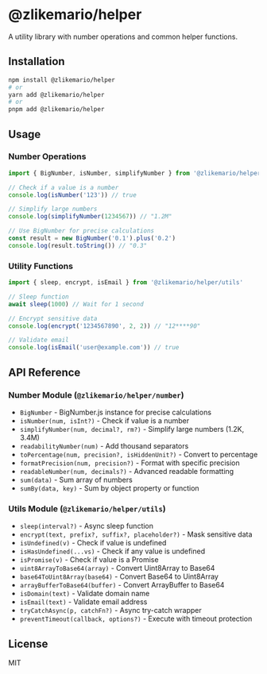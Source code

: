 # @zlikemario/helper

A utility library with number operations and common helper functions.

## Installation

```bash
npm install @zlikemario/helper
# or
yarn add @zlikemario/helper
# or
pnpm add @zlikemario/helper
```

## Usage

### Number Operations

```typescript
import { BigNumber, isNumber, simplifyNumber } from '@zlikemario/helper/number'

// Check if a value is a number
console.log(isNumber('123')) // true

// Simplify large numbers
console.log(simplifyNumber(1234567)) // "1.2M"

// Use BigNumber for precise calculations
const result = new BigNumber('0.1').plus('0.2')
console.log(result.toString()) // "0.3"
```

### Utility Functions

```typescript
import { sleep, encrypt, isEmail } from '@zlikemario/helper/utils'

// Sleep function
await sleep(1000) // Wait for 1 second

// Encrypt sensitive data
console.log(encrypt('1234567890', 2, 2)) // "12****90"

// Validate email
console.log(isEmail('user@example.com')) // true
```

## API Reference

### Number Module (`@zlikemario/helper/number`)

- `BigNumber` - BigNumber.js instance for precise calculations
- `isNumber(num, isInt?)` - Check if value is a number
- `simplifyNumber(num, decimal?, rm?)` - Simplify large numbers (1.2K, 3.4M)
- `readabilityNumber(num)` - Add thousand separators
- `toPercentage(num, precision?, isHiddenUnit?)` - Convert to percentage
- `formatPrecision(num, precision?)` - Format with specific precision
- `readableNumber(num, decimals?)` - Advanced readable formatting
- `sum(data)` - Sum array of numbers
- `sumBy(data, key)` - Sum by object property or function

### Utils Module (`@zlikemario/helper/utils`)

- `sleep(interval?)` - Async sleep function
- `encrypt(text, prefix?, suffix?, placeholder?)` - Mask sensitive data
- `isUndefined(v)` - Check if value is undefined
- `isHasUndefined(...vs)` - Check if any value is undefined
- `isPromise(v)` - Check if value is a Promise
- `uint8ArrayToBase64(array)` - Convert Uint8Array to Base64
- `base64ToUint8Array(base64)` - Convert Base64 to Uint8Array
- `arrayBufferToBase64(buffer)` - Convert ArrayBuffer to Base64
- `isDomain(text)` - Validate domain name
- `isEmail(text)` - Validate email address
- `tryCatchAsync(p, catchFn?)` - Async try-catch wrapper
- `preventTimeout(callback, options?)` - Execute with timeout protection

## License

MIT
